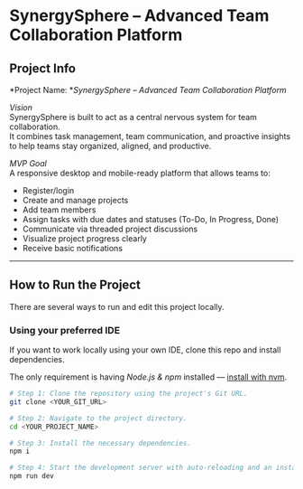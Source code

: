 # SynergySphere – Advanced Team Collaboration Platform

## Project Info

*Project Name: **SynergySphere – Advanced Team Collaboration Platform*  

*Vision*  
SynergySphere is built to act as a central nervous system for team collaboration.  
It combines task management, team communication, and proactive insights to help teams stay organized, aligned, and productive.  

*MVP Goal*  
A responsive desktop and mobile-ready platform that allows teams to:  
- Register/login  
- Create and manage projects  
- Add team members  
- Assign tasks with due dates and statuses (To-Do, In Progress, Done)  
- Communicate via threaded project discussions  
- Visualize project progress clearly  
- Receive basic notifications  

---

## How to Run the Project

There are several ways to run and edit this project locally.

### Using your preferred IDE

If you want to work locally using your own IDE, clone this repo and install dependencies.

The only requirement is having *Node.js & npm* installed — [install with nvm](https://github.com/nvm-sh/nvm#installing-and-updating).

```sh
# Step 1: Clone the repository using the project's Git URL.
git clone <YOUR_GIT_URL>

# Step 2: Navigate to the project directory.
cd <YOUR_PROJECT_NAME>

# Step 3: Install the necessary dependencies.
npm i

# Step 4: Start the development server with auto-reloading and an instant preview.
npm run dev
